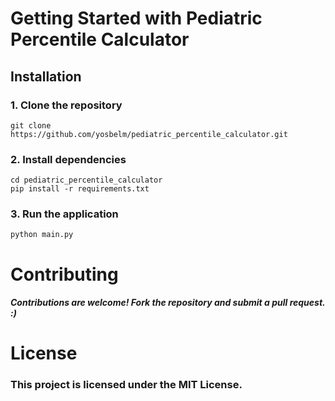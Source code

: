 # Getting Started with Pediatric Percentile Calculator

## Installation

### 1. Clone the repository
```
git clone https://github.com/yosbelm/pediatric_percentile_calculator.git
```
### 2. Install dependencies
```
cd pediatric_percentile_calculator
pip install -r requirements.txt
```

### 3. Run the application
```
python main.py
```
# Contributing
##### Contributions are welcome! Fork the repository and submit a pull request. :)

# License
### This project is licensed under the MIT License.
